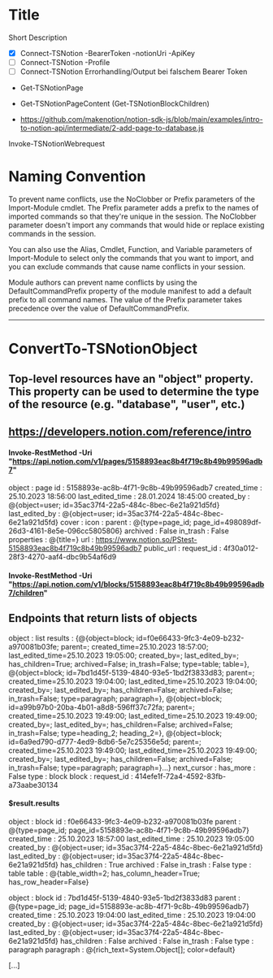  # Title
  Short Description 
 
- [X] Connect-TSNotion -BearerToken -notionUri  -ApiKey
- [ ] Connect-TSNotion -Profile
- [ ] Connect-TSNotion Errorhandling/Output bei falschem Bearer Token
- Get-TSNotionPage
- Get-TSNotionPageContent (Get-TSNotionBlockChildren)

- https://github.com/makenotion/notion-sdk-js/blob/main/examples/intro-to-notion-api/intermediate/2-add-page-to-database.js

Invoke-TSNotionWebrequest

# Naming Convention
To prevent name conflicts, use the NoClobber or Prefix parameters of the Import-Module cmdlet. The Prefix parameter adds a prefix to the names of imported commands so that they're unique in the session. The NoClobber parameter doesn't import any commands that would hide or replace existing commands in the session.

You can also use the Alias, Cmdlet, Function, and Variable parameters of Import-Module to select only the commands that you want to import, and you can exclude commands that cause name conflicts in your session.

Module authors can prevent name conflicts by using the DefaultCommandPrefix property of the module manifest to add a default prefix to all command names. The value of the Prefix parameter takes precedence over the value of DefaultCommandPrefix.

--------------------------------------------------------------------------------------------------------------------------------------------------------------------
# ConvertTo-TSNotionObject
## Top-level resources have an "object" property. This property can be used to determine the type of the resource (e.g. "database", "user", etc.)
## https://developers.notion.com/reference/intro

#### Invoke-RestMethod -Uri "https://api.notion.com/v1/pages/5158893eac8b4f719c8b49b99596adb7" 

object           : page
id               : 5158893e-ac8b-4f71-9c8b-49b99596adb7
created_time     : 25.10.2023 18:56:00
last_edited_time : 28.01.2024 18:45:00
created_by       : @{object=user; id=35ac37f4-22a5-484c-8bec-6e21a921d5fd}
last_edited_by   : @{object=user; id=35ac37f4-22a5-484c-8bec-6e21a921d5fd}
cover            : 
icon             : 
parent           : @{type=page_id; page_id=498089df-26d3-4161-8e5e-096cc5805806}
archived         : False
in_trash         : False
properties       : @{title=}
url              : https://www.notion.so/PStest-5158893eac8b4f719c8b49b99596adb7
public_url       : 
request_id       : 4f30a012-28f3-4270-aaf4-dbc9b54af6d9

#### Invoke-RestMethod -Uri "https://api.notion.com/v1/blocks/5158893eac8b4f719c8b49b99596adb7/children"
## Endpoints that return lists of objects 
object      : list
results     : {@{object=block; id=f0e66433-9fc3-4e09-b232-a970081b03fe; parent=; created_time=25.10.2023 18:57:00; last_edited_time=25.10.2023 19:05:00; created_by=; last_edited_by=; has_children=True; archived=False; in_trash=False; type=table; table=}, @{object=block;
              id=7bd1d45f-5139-4840-93e5-1bd2f3833d83; parent=; created_time=25.10.2023 19:04:00; last_edited_time=25.10.2023 19:04:00; created_by=; last_edited_by=; has_children=False; archived=False; in_trash=False; type=paragraph; paragraph=}, @{object=block;
              id=a99b97b0-20ba-4b01-a8d8-596ff37c72fa; parent=; created_time=25.10.2023 19:49:00; last_edited_time=25.10.2023 19:49:00; created_by=; last_edited_by=; has_children=False; archived=False; in_trash=False; type=heading_2; heading_2=}, @{object=block;
              id=6a9ed790-d777-4ed9-8db6-5e7c25356e5d; parent=; created_time=25.10.2023 19:49:00; last_edited_time=25.10.2023 19:49:00; created_by=; last_edited_by=; has_children=False; archived=False; in_trash=False; type=paragraph; paragraph=}…}
next_cursor : 
has_more    : False
type        : block
block       : 
request_id  : 414efe1f-72a4-4592-83fb-a73aabe30134

#### $result.results

object           : block
id               : f0e66433-9fc3-4e09-b232-a970081b03fe
parent           : @{type=page_id; page_id=5158893e-ac8b-4f71-9c8b-49b99596adb7}
created_time     : 25.10.2023 18:57:00
last_edited_time : 25.10.2023 19:05:00
created_by       : @{object=user; id=35ac37f4-22a5-484c-8bec-6e21a921d5fd}
last_edited_by   : @{object=user; id=35ac37f4-22a5-484c-8bec-6e21a921d5fd}
has_children     : True
archived         : False
in_trash         : False
type             : table
table            : @{table_width=2; has_column_header=True; has_row_header=False}

object           : block
id               : 7bd1d45f-5139-4840-93e5-1bd2f3833d83
parent           : @{type=page_id; page_id=5158893e-ac8b-4f71-9c8b-49b99596adb7}
created_time     : 25.10.2023 19:04:00
last_edited_time : 25.10.2023 19:04:00
created_by       : @{object=user; id=35ac37f4-22a5-484c-8bec-6e21a921d5fd}
last_edited_by   : @{object=user; id=35ac37f4-22a5-484c-8bec-6e21a921d5fd}
has_children     : False
archived         : False
in_trash         : False
type             : paragraph
paragraph        : @{rich_text=System.Object[]; color=default}

[...]
